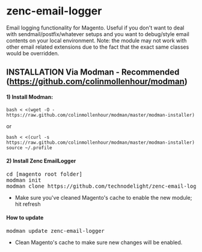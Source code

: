 zenc-email-logger
=================

Email logging functionality for Magento. Useful if you don't want to deal with sendmail/postfix/whatever setups and you want to debug/style email contents on your local environment. Note: the module may not work with other email related extensions due to the fact that the exact same classes would be overridden.

## INSTALLATION Via Modman - Recommended (https://github.com/colinmollenhour/modman)

#### 1) Install Modman:

```
bash < <(wget -O - https://raw.github.com/colinmollenhour/modman/master/modman-installer)
```

or

```
bash < <(curl -s https://raw.github.com/colinmollenhour/modman/master/modman-installer)
source ~/.profile
```

#### 2) Install Zenc EmailLogger
 
<pre>
cd [magento root folder]
modman init
modman clone https://github.com/technodelight/zenc-email-logger.git
</pre>

 - Make sure you've cleaned Magento's cache to enable the new module; hit refresh
 
#### How to update
<pre>
modman update zenc-email-logger
</pre>
 - Clean Magento's cache to make sure new changes will be enabled.


